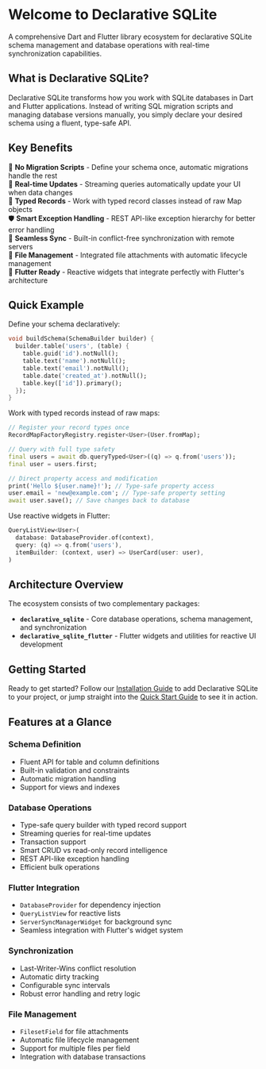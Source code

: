 # Welcome to Declarative SQLite

A comprehensive Dart and Flutter library ecosystem for declarative SQLite schema management and database operations with real-time synchronization capabilities.

## What is Declarative SQLite?

Declarative SQLite transforms how you work with SQLite databases in Dart and Flutter applications. Instead of writing SQL migration scripts and managing database versions manually, you simply declare your desired schema using a fluent, type-safe API.

## Key Benefits

🚀 **No Migration Scripts** - Define your schema once, automatic migrations handle the rest  
🔄 **Real-time Updates** - Streaming queries automatically update your UI when data changes  
🎯 **Typed Records** - Work with typed record classes instead of raw Map objects  
🛡️ **Smart Exception Handling** - REST API-like exception hierarchy for better error handling  
🔗 **Seamless Sync** - Built-in conflict-free synchronization with remote servers  
📁 **File Management** - Integrated file attachments with automatic lifecycle management  
🧩 **Flutter Ready** - Reactive widgets that integrate perfectly with Flutter's architecture

## Quick Example

Define your schema declaratively:

```dart
void buildSchema(SchemaBuilder builder) {
  builder.table('users', (table) {
    table.guid('id').notNull();
    table.text('name').notNull();
    table.text('email').notNull();
    table.date('created_at').notNull();
    table.key(['id']).primary();
  });
}
```

Work with typed records instead of raw maps:

```dart
// Register your record types once
RecordMapFactoryRegistry.register<User>(User.fromMap);

// Query with full type safety
final users = await db.queryTyped<User>((q) => q.from('users'));
final user = users.first;

// Direct property access and modification
print('Hello ${user.name}!'); // Type-safe property access
user.email = 'new@example.com'; // Type-safe property setting
await user.save(); // Save changes back to database
```

Use reactive widgets in Flutter:

```dart
QueryListView<User>(
  database: DatabaseProvider.of(context),
  query: (q) => q.from('users'),
  itemBuilder: (context, user) => UserCard(user: user),
)
```

## Architecture Overview

The ecosystem consists of two complementary packages:

- **`declarative_sqlite`** - Core database operations, schema management, and synchronization
- **`declarative_sqlite_flutter`** - Flutter widgets and utilities for reactive UI development

## Getting Started

Ready to get started? Follow our [Installation Guide](getting-started/installation) to add Declarative SQLite to your project, or jump straight into the [Quick Start Guide](getting-started/quick-start) to see it in action.

## Features at a Glance

### Schema Definition
- Fluent API for table and column definitions
- Built-in validation and constraints
- Automatic migration handling
- Support for views and indexes

### Database Operations
- Type-safe query builder with typed record support
- Streaming queries for real-time updates
- Transaction support
- Smart CRUD vs read-only record intelligence
- REST API-like exception handling
- Efficient bulk operations

### Flutter Integration
- `DatabaseProvider` for dependency injection
- `QueryListView` for reactive lists
- `ServerSyncManagerWidget` for background sync
- Seamless integration with Flutter's widget system

### Synchronization
- Last-Writer-Wins conflict resolution
- Automatic dirty tracking
- Configurable sync intervals
- Robust error handling and retry logic

### File Management
- `FilesetField` for file attachments
- Automatic file lifecycle management
- Support for multiple files per field
- Integration with database transactions